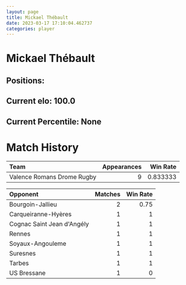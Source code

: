 ```yaml
---  
layout: page  
title: Mickael Thébault  
date: 2023-03-17 17:10:04.462737  
categories: player  
---
```

# Mickael Thébault

## Positions: 

## Current elo: 100.0

## Current Percentile: None

# Match History


| Team                       |   Appearances |   Win Rate |
|:---------------------------|--------------:|-----------:|
| Valence Romans Drome Rugby |             9 |   0.833333 |

| Opponent                   |   Matches |   Win Rate |
|:---------------------------|----------:|-----------:|
| Bourgoin-Jallieu           |         2 |       0.75 |
| Carqueiranne-Hyères        |         1 |       1    |
| Cognac Saint Jean d'Angély |         1 |       1    |
| Rennes                     |         1 |       1    |
| Soyaux-Angouleme           |         1 |       1    |
| Suresnes                   |         1 |       1    |
| Tarbes                     |         1 |       1    |
| US Bressane                |         1 |       0    |